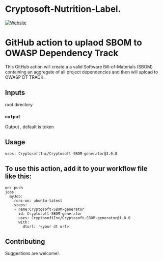 # Cryptosoft-Nutrition-Label.

[![Website](https://img.shields.io/badge/https://-www.cryptosoft.com-blue.svg)](https://www.cryptosoft.com/)



# GitHub action to uplaod SBOM to OWASP Dependency Track

This GitHub action will create a a valid Software Bill-of-Materials (SBOM) containing an aggregate of all project dependencies and then will upload to OWASP DT TRACK.

## Inputs
root directory

### `output`
Output , default is token

## Usage
```
uses: CryptosoftInc/Cryptosoft-SBOM-generator@1.0.0
```
## To use this action, add it to your workflow file like this:

```
on: push
jobs:
  myJob:
    runs-on: ubuntu-latest
    steps:
    - name:Cryptosoft-SBOM-generator
      id: Cryptosoft-SBOM-generator
      uses: CryptosoftInc/Cryptosoft-SBOM-generator@1.0.0
      with:
        dturl: '<your dt url>'

```
## Contributing

Suggestions are welcome!.
